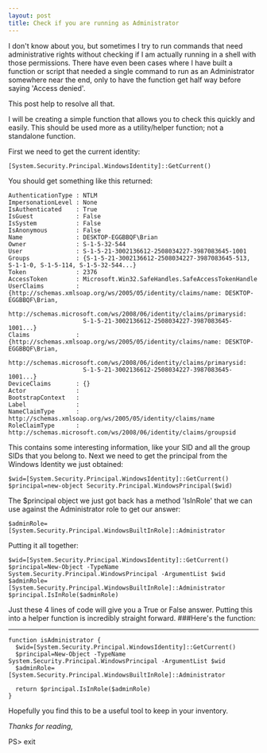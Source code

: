 ```yaml
---
layout: post
title: Check if you are running as Administrator
---
```


I don't know about you, but sometimes I try to run commands that need administrative rights without checking if I am actually running in a shell with those permissions.
There have even been cases where I have built a function or script that needed a single command to run as an Administrator somewhere near the end, only to have the function get half way before saying 'Access denied'.

This post help to resolve all that.

I will be creating a simple function that allows you to check this quickly and easily.
This should be used more as a utility/helper function; not a standalone function.

First we need to get the current identity:
```
[System.Security.Principal.WindowsIdentity]::GetCurrent()
```
You should get something like this returned:
```
AuthenticationType : NTLM
ImpersonationLevel : None
IsAuthenticated    : True
IsGuest            : False
IsSystem           : False
IsAnonymous        : False
Name               : DESKTOP-EGGBBQF\Brian
Owner              : S-1-5-32-544
User               : S-1-5-21-3002136612-2508034227-3987083645-1001
Groups             : {S-1-5-21-3002136612-2508034227-3987083645-513, S-1-1-0, S-1-5-114, S-1-5-32-544...}
Token              : 2376
AccessToken        : Microsoft.Win32.SafeHandles.SafeAccessTokenHandle
UserClaims         : {http://schemas.xmlsoap.org/ws/2005/05/identity/claims/name: DESKTOP-EGGBBQF\Brian,
                     http://schemas.microsoft.com/ws/2008/06/identity/claims/primarysid:
                     S-1-5-21-3002136612-2508034227-3987083645-1001...}
Claims             : {http://schemas.xmlsoap.org/ws/2005/05/identity/claims/name: DESKTOP-EGGBBQF\Brian,
                     http://schemas.microsoft.com/ws/2008/06/identity/claims/primarysid:
                     S-1-5-21-3002136612-2508034227-3987083645-1001...}
DeviceClaims       : {}
Actor              :
BootstrapContext   :
Label              :
NameClaimType      : http://schemas.xmlsoap.org/ws/2005/05/identity/claims/name
RoleClaimType      : http://schemas.microsoft.com/ws/2008/06/identity/claims/groupsid
```

This contains some interesting information, like your SID and all the group SIDs that you belong to.
Next we need to get the principal from the Windows Identity we just obtained:
```
$wid=[System.Security.Principal.WindowsIdentity]::GetCurrent()
$principal=new-object Security.Principal.WindowsPrincipal($wid)
```

The $principal object we just got back has a method 'IsInRole' that we can use against the Administrator role to get our answer:
```
$adminRole=[System.Security.Principal.WindowsBuiltInRole]::Administrator
```
Putting it all together:
```
$wid=[System.Security.Principal.WindowsIdentity]::GetCurrent()
$principal=New-Object -TypeName System.Security.Principal.WindowsPrincipal -ArgumentList $wid
$adminRole=[System.Security.Principal.WindowsBuiltInRole]::Administrator
$principal.IsInRole($adminRole)

```

Just these 4 lines of code will give you a True or False answer.
Putting this into a helper function is incredibly straight forward.
###Here's the function:

-----
```
function isAdministrator {
  $wid=[System.Security.Principal.WindowsIdentity]::GetCurrent()
  $principal=New-Object -TypeName System.Security.Principal.WindowsPrincipal -ArgumentList $wid
  $adminRole=[System.Security.Principal.WindowsBuiltInRole]::Administrator
  
  return $principal.IsInRole($adminRole)
}
```

Hopefully you find this to be a useful tool to keep in your inventory.

*Thanks for reading,*

PS> exit

